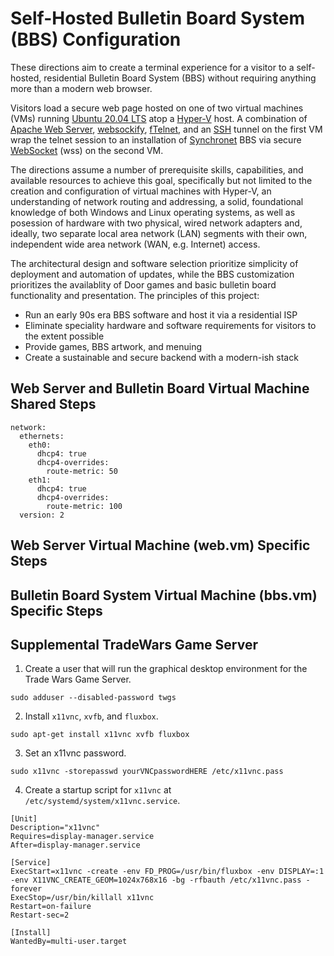 # Self-Hosted Bulletin Board System (BBS) Configuration

These directions aim to create a terminal experience for a visitor to a self-hosted, residential Bulletin Board System (BBS) without requiring anything more than a modern web browser.

Visitors load a secure web page hosted on one of two virtual machines (VMs) running [Ubuntu 20.04 LTS](https://ubuntu.com) atop a [Hyper-V](https://docs.microsoft.com/en-us/virtualization/hyper-v-on-windows/) host.  A combination of [Apache Web Server](https://httpd.apache.org), [websockify](https://github.com/novnc/websockify), [fTelnet](https://www.ftelnet.ca), and an [SSH](https://www.openssh.com) tunnel on the first VM wrap the telnet session to an installation of [Synchronet](http://www.synchro.net) BBS via secure [WebSocket](https://datatracker.ietf.org/doc/html/rfc6455) (wss) on the second VM.

The directions assume a number of prerequisite skills, capabilities, and available resources to achieve this goal, specifically but not limited to the creation and configuration of virtual machines with Hyper-V, an understanding of network routing and addressing, a solid, foundational knowledge of both Windows and Linux operating systems, as well as posession of hardware with two physical, wired network adapters and, ideally, two separate local area network (LAN) segments with their own, independent wide area network (WAN, e.g. Internet) access.

The architectural design and software selection prioritize simplicity of deployment and automation of updates, while the BBS customization prioritizes the availablity of Door games and basic bulletin board functionality and presentation.  The principles of this project:

* Run an early 90s era BBS software and host it via a residential ISP
* Eliminate speciality hardware and software requirements for visitors to the extent possible
* Provide games, BBS artwork, and menuing
* Create a sustainable and secure backend with a modern-ish stack

## Web Server and Bulletin Board Virtual Machine Shared Steps

```
network:
  ethernets:
    eth0:
      dhcp4: true
      dhcp4-overrides:
        route-metric: 50
    eth1:
      dhcp4: true
      dhcp4-overrides:
        route-metric: 100
  version: 2
  ```

## Web Server Virtual Machine (web.vm) Specific Steps



## Bulletin Board System Virtual Machine (bbs.vm) Specific Steps

## Supplemental TradeWars Game Server

1. Create a user that will run the graphical desktop environment for the Trade Wars Game Server.

```
sudo adduser --disabled-password twgs
```

2. Install `x11vnc`, `xvfb`, and `fluxbox`.

```
sudo apt-get install x11vnc xvfb fluxbox
```

3. Set an x11vnc password.

```
sudo x11vnc -storepasswd yourVNCpasswordHERE /etc/x11vnc.pass
```

4. Create a startup script for `x11vnc` at `/etc/systemd/system/x11vnc.service`.

```
[Unit]
Description="x11vnc"
Requires=display-manager.service
After=display-manager.service

[Service]
ExecStart=x11vnc -create -env FD_PROG=/usr/bin/fluxbox -env DISPLAY=:1 -env X11VNC_CREATE_GEOM=1024x768x16 -bg -rfbauth /etc/x11vnc.pass -forever
ExecStop=/usr/bin/killall x11vnc
Restart=on-failure
Restart-sec=2

[Install]
WantedBy=multi-user.target
```
